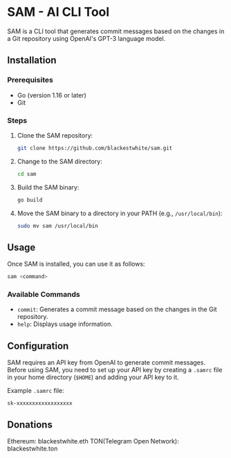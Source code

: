 # SAM - AI CLI Tool

SAM is a CLI tool that generates commit messages based on the changes in a Git repository using OpenAI's GPT-3 language model.

## Installation

### Prerequisites

- Go (version 1.16 or later)
- Git

### Steps

1. Clone the SAM repository:

   ```bash
   git clone https://github.com/blackestwhite/sam.git
   ```

2. Change to the SAM directory:

   ```bash
   cd sam
   ```

3. Build the SAM binary:

   ```bash
   go build
   ```

4. Move the SAM binary to a directory in your PATH (e.g., `/usr/local/bin`):

   ```bash
   sudo mv sam /usr/local/bin
   ```

## Usage

Once SAM is installed, you can use it as follows:

```bash
sam <command>
```

### Available Commands

- `commit`: Generates a commit message based on the changes in the Git repository.
- `help`: Displays usage information.

## Configuration

SAM requires an API key from OpenAI to generate commit messages. Before using SAM, you need to set up your API key by creating a `.samrc` file in your home directory (`$HOME`) and adding your API key to it.

Example `.samrc` file:

```
sk-xxxxxxxxxxxxxxxxxx
```

## Donations

Ethereum: blackestwhite.eth
TON(Telegram Open Network): blackestwhite.ton